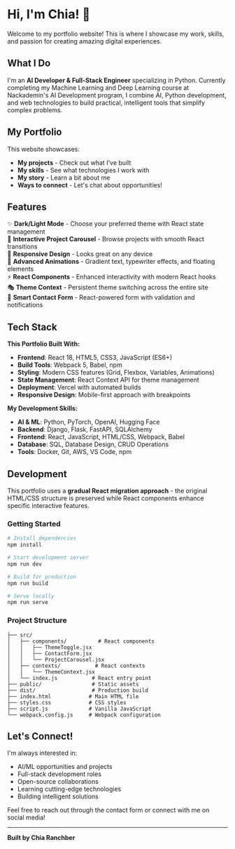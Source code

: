 # Hi, I'm Chia! 👋

Welcome to my portfolio website! This is where I showcase my work, skills, and passion for creating amazing digital experiences.

## What I Do

I'm an **AI Developer & Full-Stack Engineer** specializing in Python. Currently completing my Machine Learning and Deep Learning course at Nackademin's AI Development program, I combine AI, Python development, and web technologies to build practical, intelligent tools that simplify complex problems.

## My Portfolio

This website showcases:
- **My projects** - Check out what I've built
- **My skills** - See what technologies I work with
- **My story** - Learn a bit about me
- **Ways to connect** - Let's chat about opportunities!

## Features

✨ **Dark/Light Mode** - Choose your preferred theme with React state management  
🎯 **Interactive Project Carousel** - Browse projects with smooth React transitions  
📱 **Responsive Design** - Looks great on any device  
🎨 **Advanced Animations** - Gradient text, typewriter effects, and floating elements  
⚡ **React Components** - Enhanced interactivity with modern React hooks  
🎭 **Theme Context** - Persistent theme switching across the entire site  
📝 **Smart Contact Form** - React-powered form with validation and notifications  

## Tech Stack

**This Portfolio Built With:**
- **Frontend**: React 18, HTML5, CSS3, JavaScript (ES6+)
- **Build Tools**: Webpack 5, Babel, npm
- **Styling**: Modern CSS features (Grid, Flexbox, Variables, Animations)
- **State Management**: React Context API for theme management
- **Deployment**: Vercel with automated builds
- **Responsive Design**: Mobile-first approach with breakpoints

**My Development Skills:**
- **AI & ML**: Python, PyTorch, OpenAI, Hugging Face
- **Backend**: Django, Flask, FastAPI, SQLAlchemy
- **Frontend**: React, JavaScript, HTML/CSS, Webpack, Babel
- **Database**: SQL, Database Design, CRUD Operations
- **Tools**: Docker, Git, AWS, VS Code, npm

## Development

This portfolio uses a **gradual React migration approach** - the original HTML/CSS structure is preserved while React components enhance specific interactive features.

### Getting Started

```bash
# Install dependencies
npm install

# Start development server
npm run dev

# Build for production
npm run build

# Serve locally
npm run serve
```

### Project Structure

```
├── src/
│   ├── components/          # React components
│   │   ├── ThemeToggle.jsx
│   │   ├── ContactForm.jsx
│   │   └── ProjectCarousel.jsx
│   ├── contexts/           # React contexts
│   │   └── ThemeContext.jsx
│   └── index.js           # React entry point
├── public/                # Static assets
├── dist/                  # Production build
├── index.html            # Main HTML file
├── styles.css            # CSS styles
├── script.js             # Vanilla JavaScript
└── webpack.config.js     # Webpack configuration
```

## Let's Connect!

I'm always interested in:
- AI/ML opportunities and projects
- Full-stack development roles
- Open-source collaborations
- Learning cutting-edge technologies
- Building intelligent solutions

Feel free to reach out through the contact form or connect with me on social media!

---

**Built by Chia Ranchber**
